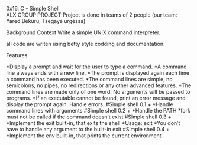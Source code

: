 0x16. C - Simple Shell  
ALX GROUP PROJECT
Project is done in teams of 2 people 
(our team: Yared Bekuru, Tsegaye urgessa)


Background Context
Write a simple UNIX command interpreter.

all code are writen using betty style codding and documentation.

Features

 *Display a prompt and wait for the user to type a command.
 *A command line always ends with a new line.
 *The prompt is displayed again each time a command has been executed.
 *The command lines are simple, no semicolons, no pipes, no redirections or any other advanced features.
 *The command lines are made only of one word. No arguments will be passed to programs.
 *If an executable cannot be found, print an error message and display the prompt again.
Handle errors.
#Simple shell 0.1 + 
 *Handle command lines with arguments
#Simple shell 0.2 +
 *Handle the PATH
 *fork must not be called if the command doesn’t exist
#Simple shell 0.3 +
 *Implement the exit built-in, that exits the shell
 *Usage: exit
 *You don’t have to handle any argument to the built-in exit
#Simple shell 0.4 +
 *Implement the env built-in, that prints the current environment
 



